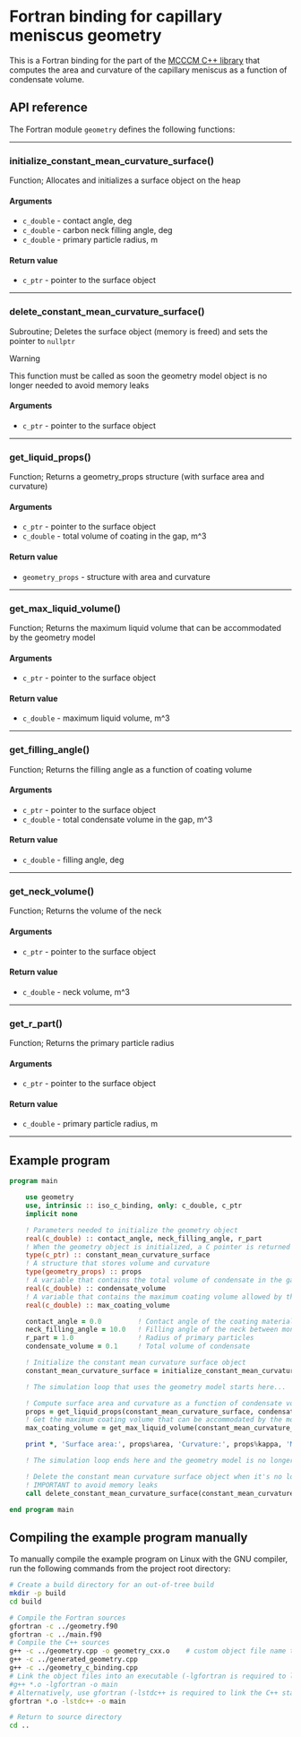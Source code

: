 # Fortran binding for capillary meniscus geometry

This is a Fortran binding for the part of the 
[MCCCM C++ library](https://github.com/egor-demidov/mcccm)
that computes the area and curvature of the capillary
meniscus as a function of condensate volume.

## API reference

The Fortran module `geometry` defines the following functions:

---

### initialize_constant_mean_curvature_surface()

Function; Allocates and initializes a surface object on the heap

#### Arguments

- `c_double` - contact angle, deg
- `c_double` - carbon neck filling angle, deg
- `c_double` - primary particle radius, m

#### Return value

- `c_ptr` - pointer to the surface object

---

### delete_constant_mean_curvature_surface()

Subroutine; Deletes the surface object (memory is freed) and sets the pointer to `nullptr`

> [!WARNING]
> This function must be called as soon the geometry model object is no longer needed to avoid memory leaks

#### Arguments

- `c_ptr` - pointer to the surface object

---

### get_liquid_props()

Function; Returns a geometry_props structure (with surface area and curvature)

#### Arguments

- `c_ptr` - pointer to the surface object
- `c_double` - total volume of coating in the gap, m^3

#### Return value

- `geometry_props` - structure with area and curvature

---

### get_max_liquid_volume()

Function; Returns the maximum liquid volume that can be accommodated by the geometry model

#### Arguments

- `c_ptr` - pointer to the surface object

#### Return value

- `c_double` - maximum liquid volume, m^3

---

### get_filling_angle()

Function; Returns the filling angle as a function of coating volume

#### Arguments

- `c_ptr` - pointer to the surface object
- `c_double` - total condensate volume in the gap, m^3

#### Return value

- `c_double` - filling angle, deg

---

### get_neck_volume()

Function; Returns the volume of the neck

#### Arguments

- `c_ptr` - pointer to the surface object

#### Return value

- `c_double` - neck volume, m^3

---

### get_r_part()

Function; Returns the primary particle radius

#### Arguments

- `c_ptr` - pointer to the surface object

#### Return value

- `c_double` - primary particle radius, m

---

## Example program

```fortran
program main

    use geometry
    use, intrinsic :: iso_c_binding, only: c_double, c_ptr
    implicit none

    ! Parameters needed to initialize the geometry object
    real(c_double) :: contact_angle, neck_filling_angle, r_part
    ! When the geometry object is initialized, a C pointer is returned to Fortran
    type(c_ptr) :: constant_mean_curvature_surface
    ! A structure that stores volume and curvature
    type(geometry_props) :: props
    ! A variable that contains the total volume of condensate in the gap
    real(c_double) :: condensate_volume
    ! A variable that contains the maximum coating volume allowed by the capillary condensation model
    real(c_double) :: max_coating_volume

    contact_angle = 0.0         ! Contact angle of the coating material (degrees)
    neck_filling_angle = 10.0   ! Filling angle of the neck between monomers (degrees)
    r_part = 1.0                ! Radius of primary particles
    condensate_volume = 0.1     ! Total volume of condensate

    ! Initialize the constant mean curvature surface object
    constant_mean_curvature_surface = initialize_constant_mean_curvature_surface(contact_angle, neck_filling_angle, r_part)

    ! The simulation loop that uses the geometry model starts here...

    ! Compute surface area and curvature as a function of condensate volume
    props = get_liquid_props(constant_mean_curvature_surface, condensate_volume)
    ! Get the maximum coating volume that can be accommodated by the model
    max_coating_volume = get_max_liquid_volume(constant_mean_curvature_surface)

    print *, 'Surface area:', props%area, 'Curvature:', props%kappa, 'Max volume:', max_coating_volume

    ! The simulation loop ends here and the geometry model is no longer needed. Clean up...

    ! Delete the constant mean curvature surface object when it's no longer needed
    ! IMPORTANT to avoid memory leaks
    call delete_constant_mean_curvature_surface(constant_mean_curvature_surface)

end program main
```

## Compiling the example program manually

To manually compile the example program on Linux with the GNU compiler, run the following commands from
the project root directory:

```bash
# Create a build directory for an out-of-tree build
mkdir -p build
cd build

# Compile the Fortran sources
gfortran -c ../geometry.f90
gfortran -c ../main.f90
# Compile the C++ sources
g++ -c ../geometry.cpp -o geometry_cxx.o    # custom object file name to prevent name overlaps
g++ -c ../generated_geometry.cpp
g++ -c ../geometry_c_binding.cpp
# Link the object files into an executable (-lgfortran is required to link the Fortran standard library)
#g++ *.o -lgfortran -o main
# Alternatively, use gfortran (-lstdc++ is required to link the C++ standard library)
gfortran *.o -lstdc++ -o main

# Return to source directory
cd ..
```

